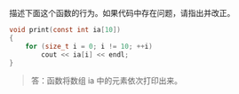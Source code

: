 描述下面这个函数的行为。如果代码中存在问题，请指出并改正。

```c
void print(const int ia[10])
{
    for (size_t i = 0; i != 10; ++i)
        cout << ia[i] << endl;
}
```

> 答：函数将数组 ia 中的元素依次打印出来。
